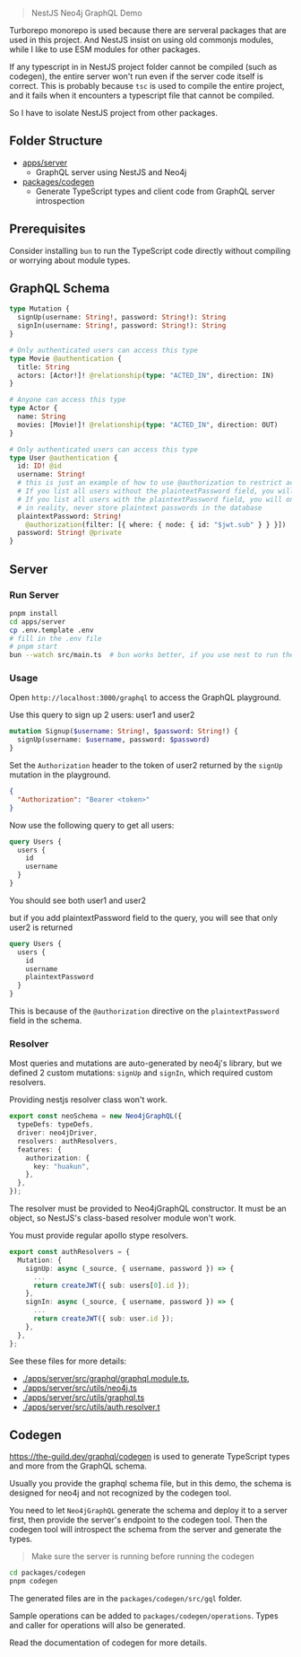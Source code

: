 > NestJS Neo4j GraphQL Demo

Turborepo monorepo is used because there are serveral packages that are used in this project.
And NestJS insist on using old commonjs modules, while I like to use ESM modules for other packages.

If any typescript in in NestJS project folder cannot be compiled (such as codegen), the entire server won't run even if the server code itself is correct. This is probably because `tsc` is used to compile the entire project, and it fails when it encounters a typescript file that cannot be compiled.

So I have to isolate NestJS project from other packages.

## Folder Structure

- [apps/server](./apps/server/)
  - GraphQL server using NestJS and Neo4j
- [packages/codegen](./packages/codegen/)
  - Generate TypeScript types and client code from GraphQL server introspection

## Prerequisites

Consider installing `bun` to run the TypeScript code directly without compiling or worrying about module types.

## GraphQL Schema

```graphql
type Mutation {
  signUp(username: String!, password: String!): String
  signIn(username: String!, password: String!): String
}

# Only authenticated users can access this type
type Movie @authentication {
  title: String
  actors: [Actor!]! @relationship(type: "ACTED_IN", direction: IN)
}

# Anyone can access this type
type Actor {
  name: String
  movies: [Movie!]! @relationship(type: "ACTED_IN", direction: OUT)
}

# Only authenticated users can access this type
type User @authentication {
  id: ID! @id
  username: String!
  # this is just an example of how to use @authorization to restrict access to a field
  # If you list all users without the plaintextPassword field, you will see all users
  # If you list all users with the plaintextPassword field, you will only see the user whose id matches the jwt.sub (which is the id of the authenticated user)
  # in reality, never store plaintext passwords in the database
  plaintextPassword: String!
    @authorization(filter: [{ where: { node: { id: "$jwt.sub" } } }])
  password: String! @private
}
```

## Server

### Run Server

```bash
pnpm install
cd apps/server
cp .env.template .env
# fill in the .env file
# pnpm start
bun --watch src/main.ts  # bun works better, if you use nest to run the server, the error message is sometimes wrong.
```

### Usage

Open `http://localhost:3000/graphql` to access the GraphQL playground.

Use this query to sign up 2 users: user1 and user2

```graphql
mutation Signup($username: String!, $password: String!) {
  signUp(username: $username, password: $password)
}
```

Set the `Authorization` header to the token of user2 returned by the `signUp` mutation in the playground.

```json
{
  "Authorization": "Bearer <token>"
}
```

Now use the following query to get all users:

```graphql
query Users {
  users {
    id
    username
  }
}
```

You should see both user1 and user2

but if you add plaintextPassword field to the query, you will see that only user2 is returned

```graphql
query Users {
  users {
    id
    username
    plaintextPassword
  }
}
```

This is because of the `@authorization` directive on the `plaintextPassword` field in the schema.

### Resolver

Most queries and mutations are auto-generated by neo4j's library, but we defined 2 custom mutations: `signUp` and `signIn`, which required custom resolvers.

Providing nestjs resolver class won't work.

```ts
export const neoSchema = new Neo4jGraphQL({
  typeDefs: typeDefs,
  driver: neo4jDriver,
  resolvers: authResolvers,
  features: {
    authorization: {
      key: "huakun",
    },
  },
});
```

The resolver must be provided to Neo4jGraphQL constructor. It must be an object, so NestJS's class-based resolver module won't work.

You must provide regular apollo stype resolvers.

```ts
export const authResolvers = {
  Mutation: {
    signUp: async (_source, { username, password }) => {
      ...
      return createJWT({ sub: users[0].id });
    },
    signIn: async (_source, { username, password }) => {
      ...
      return createJWT({ sub: user.id });
    },
  },
};
```

See these files for more details:

- [./apps/server/src/graphql/graphql.module.ts](./apps/server/src/graphql/graphql.module.ts),
- [./apps/server/src/utils/neo4j.ts](./apps/server/src/utils/neo4j.ts)
- [./apps/server/src/utils/graphql.ts](./apps/server/src/utils/graphql.ts)
- [./apps/server/src/utils/auth.resolver.t](./apps/server/src/utils/auth.resolver.ts)

## Codegen

https://the-guild.dev/graphql/codegen is used to generate TypeScript types and more from the GraphQL schema.

Usually you provide the graphql schema file, but in this demo, the schema is designed for neo4j and not recognized by the codegen tool.

You need to let `Neo4jGraphQL` generate the schema and deploy it to a server first, then provide the server's endpoint to the codegen tool.
Then the codegen tool will introspect the schema from the server and generate the types.

> Make sure the server is running before running the codegen

```bash
cd packages/codegen
pnpm codegen
```

The generated files are in the `packages/codegen/src/gql` folder.

Sample operations can be added to `packages/codegen/operations`. Types and caller for operations will also be generated.

Read the documentation of codegen for more details.
